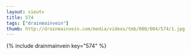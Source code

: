 ```yaml
--- 
layout: sieutv
title: 574
tags: ["drainmainvein"]
thumb: http://drainmainvein.com/media/videos/tmb/000/004/574/1.jpg
---
```

{% include drainmainvein key="574" %} 
